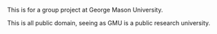 This is for a group project at George Mason University. 

This is all public domain, seeing as GMU is a public research university. 


